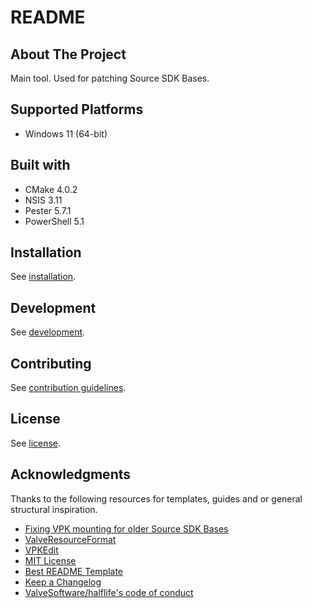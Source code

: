 # README

## About The Project

Main tool. Used for patching Source SDK Bases.

## Supported Platforms

- Windows 11 (64-bit)

## Built with

- CMake 4.0.2
- NSIS 3.11
- Pester 5.7.1
- PowerShell 5.1

## Installation

See [installation](docs/INSTALL.md).

## Development

See [development](docs/DEVELOPMENT.md).

## Contributing

See [contribution guidelines](CONTRIBUTING.md).

## License

See [license](LICENSE).

## Acknowledgments

Thanks to the following resources for templates, guides and or general structural inspiration.

- [Fixing VPK mounting for older Source SDK Bases](https://developer.valvesoftware.com/wiki/Fixing_VPK_mounting_for_older_Source_SDK_Bases)
- [ValveResourceFormat](https://github.com/ValveResourceFormat)
- [VPKEdit](https://github.com/craftablescience/VPKEdit)
- [MIT License](https://en.wikipedia.org/wiki/MIT_License)
- [Best README Template](https://github.com/othneildrew/Best-README-Template)
- [Keep a Changelog](https://keepachangelog.com/)
- [ValveSoftware/halflife's code of conduct](https://github.com/ValveSoftware/halflife?tab=readme-ov-file#conduct)